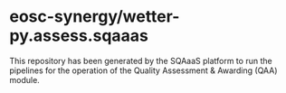 # eosc-synergy/wetter-py.assess.sqaaas
This repository has been generated by the SQAaaS platform to run the pipelines
for the operation of the
Quality Assessment & Awarding (QAA)
module.